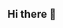 ## Hi there 👋

<!--
**NathaliaMainenti/NathaliaMainenti** is a ✨ _special_ ✨ repository because its `README.md` (this file) appears on your GitHub profile.

Here are some ideas to get you started:

- 📊 I’m currently working on ...
- 🐍 I’m currently learning Python and Machine Learing
- ❤️ I’m looking for help with Excel and Google Sheets.
- 💰 Ask me about Accouting, Finance and Sheets.
- 📫 How to reach me: nathaliamainenti@gmail.com
- 😄 Pronouns: She/Her
